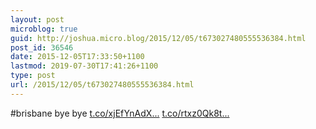 ```yaml
---
layout: post
microblog: true
guid: http://joshua.micro.blog/2015/12/05/t673027480555536384.html
post_id: 36546
date: 2015-12-05T17:33:50+1100
lastmod: 2019-07-30T17:41:26+1100
type: post
url: /2015/12/05/t673027480555536384.html
---
```

#brisbane bye bye [t.co/xjEfYnAdX...](https://t.co/xjEfYnAdXE) [t.co/rtxz0Qk8t...](https://t.co/rtxz0Qk8tM)
